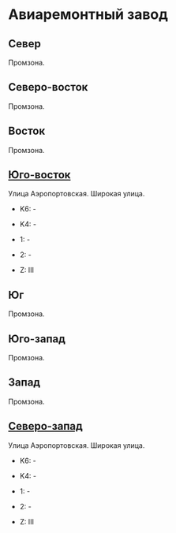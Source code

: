 # Авиаремонтный завод 

## Север

Промзона.

## Северо-восток

Промзона.

## Восток

Промзона.

## [Юго-восток](./490030.md)

Улица Аэропортовская.
Широкая улица.

* K6:   -
* K4:   -
* 1:    -
* 2:    -

* Z:    III

## Юг

Промзона.

## Юго-запад

Промзона.

## Запад

Промзона.

## [Северо-запад](./470010.md)

Улица Аэропортовская.
Широкая улица.

* K6:   -
* K4:   -
* 1:    -
* 2:    -

* Z:    III
